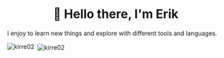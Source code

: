 <h1 align="center">👋 Hello there, I'm Erik</h1>

 I enjoy to learn new things and explore with different tools and languages.

<p><img align="left" src="https://github-readme-stats.vercel.app/api/top-langs?username=kirre02&show_icons=true&locale=en&layout=compact&theme=gotham&card_width=300" alt="kirre02" /></p>
<p>&nbsp;<img align="center" src="https://github-readme-stats.vercel.app/api?username=kirre02codes&show_icons=true&locale=en&theme=gotham&hide=stars&hide_rank=true" alt="kirre02" /></p>

